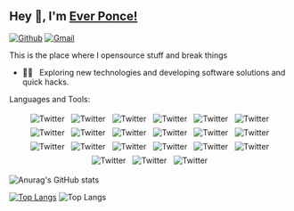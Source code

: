 ## Hey 👋, I'm [Ever Ponce!](https://github.com/ever864/)

[![Github](https://img.shields.io/badge/-Github-000?style=flat&logo=Github&logoColor=white)](https://github.com/ever864)
[![Gmail](https://img.shields.io/badge/-Gmail-c14438?style=flat&logo=Gmail&logoColor=white)](mailto:ever864@gmail.com)

This is the place where I opensource stuff and break things

- 👨‍💻 &nbsp; Exploring new technologies and developing software solutions and quick hacks.

Languages and Tools:

<p align="center">
  <img src="https://img.shields.io/badge/Heroku-430098?style=for-the-badge&logo=heroku&logoColor=white" alt="Twitter" style="vertical-align:top; margin:4px">
  <img src="https://img.shields.io/badge/PostgreSQL-316192?style=for-the-badge&logo=postgresql&logoColor=white" alt="Twitter" style="vertical-align:top; margin:4px">

 <img src="https://img.shields.io/badge/SQLite-07405E?style=for-the-badge&logo=sqlite&logoColor=white" alt="Twitter" style="vertical-align:top; margin:4px">
 <img src="https://img.shields.io/badge/Adobe%20Illustrator-FF9A00?style=for-the-badge&logo=adobe%20illustrator&logoColor=white" alt="Twitter" style="vertical-align:top; margin:4px">
 <img src="https://img.shields.io/badge/Adobe%20Photoshop-31A8FF?style=for-the-badge&logo=Adobe%20Photoshop&logoColor=black" alt="Twitter" style="vertical-align:top; margin:4px">
 <img src="https://img.shields.io/badge/Figma-F24E1E?style=for-the-badge&logo=figma&logoColor=white" alt="Twitter" style="vertical-align:top; margin:4px">
 <img src="https://img.shields.io/badge/Bootstrap-563D7C?style=for-the-badge&logo=bootstrap&logoColor=white"alt="Twitter" style="vertical-align:top; margin:4px">
 <img src="https://img.shields.io/badge/Docker-2CA5E0?style=for-the-badge&logo=docker&logoColor=white"alt="Twitter" style="vertical-align:top; margin:4px">
 <img src="https://img.shields.io/badge/Insomnia-5849be?style=for-the-badge&logo=Insomnia&logoColor=white" alt="Twitter" style="vertical-align:top; margin:4px">
 <img src="https://img.shields.io/badge/JWT-000000?style=for-the-badge&logo=JSON%20web%20tokens&logoColor=white" alt="Twitter" style="vertical-align:top; margin:4px">
 <img src="https://img.shields.io/badge/React-20232A?style=for-the-badge&logo=react&logoColor=61DAFB" alt="Twitter" style="vertical-align:top; margin:4px">
 <img src="https://img.shields.io/badge/Redux-593D88?style=for-the-badge&logo=redux&logoColor=white" alt="Twitter" style="vertical-align:top; margin:4px">
 <img src="https://img.shields.io/badge/Ruby_on_Rails-CC0000?style=for-the-badge&logo=ruby-on-rails&logoColor=white" alt="Twitter" style="vertical-align:top; margin:4px">
 <img src="https://img.shields.io/badge/Sass-CC6699?style=for-the-badge&logo=sass&logoColor=white" alt="Twitter" style="vertical-align:top; margin:4px">
 <img src="https://img.shields.io/badge/Webpack-8DD6F9?style=for-the-badge&logo=Webpack&logoColor=white" alt="Twitter" style="vertical-align:top; margin:4px">
 <img src="https://img.shields.io/badge/Yarn-2C8EBB?style=for-the-badge&logo=yarn&logoColor=white" alt="Twitter" style="vertical-align:top; margin:4px">
 <img src="https://img.shields.io/badge/Visual_Studio_Code-0078D4?style=for-the-badge&logo=visual%20studio%20code&logoColor=white" alt="Twitter" style="vertical-align:top; margin:4px">
 <img src="https://img.shields.io/badge/CSS3-1572B6?style=for-the-badge&logo=css3&logoColor=white" alt="Twitter" style="vertical-align:top; margin:4px">
 <img src="https://img.shields.io/badge/HTML5-E34F26?style=for-the-badge&logo=html5&logoColor=white" alt="Twitter" style="vertical-align:top; margin:4px">
 <img src="https://img.shields.io/badge/JavaScript-323330?style=for-the-badge&logo=javascript&logoColor=F7DF1E" alt="Twitter" style="vertical-align:top; margin:4px">
 <img src="https://img.shields.io/badge/Ruby-CC342D?style=for-the-badge&logo=ruby&logoColor=white" alt="Twitter" style="vertical-align:top; margin:4px">

</p>

![Anurag's GitHub stats](https://github-readme-stats.vercel.app/api?username=ever864&show_icons=true&theme=radical)

[![Top Langs](https://github-readme-stats.vercel.app/api/top-langs/?username=ever864&layout=compact)](https://github.com/ever864/github-readme-stats)
![Top Langs](https://github-readme-stats.vercel.app/api/top-langs/?username=ever864&layout=compact)


